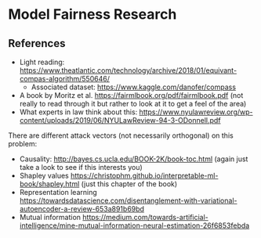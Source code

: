 # Model Fairness Research

## References
- Light reading: https://www.theatlantic.com/technology/archive/2018/01/equivant-compas-algorithm/550646/
   - Associated dataset: https://www.kaggle.com/danofer/compass  
- A book by Moritz et al. https://fairmlbook.org/pdf/fairmlbook.pdf (not really to read through it but rather to look at it to get a feel of the area)
- What experts in law think about this: https://www.nyulawreview.org/wp-content/uploads/2019/06/NYULawReview-94-3-ODonnell.pdf
 

There are different attack vectors (not necessarily orthogonal) on this problem:
- Causality: http://bayes.cs.ucla.edu/BOOK-2K/book-toc.html (again just take a look to see  if this interests you)
- Shapley values https://christophm.github.io/interpretable-ml-book/shapley.html (just this chapter of the book)
- Representation learning https://towardsdatascience.com/disentanglement-with-variational-autoencoder-a-review-653a891b69bd
- Mutual information https://medium.com/towards-artificial-intelligence/mine-mutual-information-neural-estimation-26f6853febda
